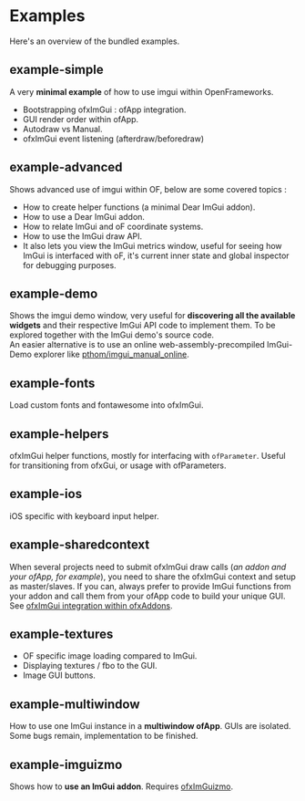 # Examples

Here's an overview of the bundled examples.

## example-simple

A very **minimal example** of how to use imgui within OpenFrameworks.

- Bootstrapping ofxImGui : ofApp integration.
- GUI render order within ofApp.
- Autodraw vs Manual.
- ofxImGui event listening (afterdraw/beforedraw)

## example-advanced

Shows advanced use of imgui within OF, below are some covered topics :

 - How to create helper functions (a minimal Dear ImGui addon).
 - How to use a Dear ImGui addon.
 - How to relate ImGui and oF coordinate systems.
 - How to use the ImGui draw API.
 - It also lets you view the ImGui metrics window, useful for seeing how ImGui is interfaced with oF, it's current inner state and global inspector for debugging purposes.

## example-demo    

Shows the imgui demo window, very useful for **discovering all the available widgets** and their respective ImGui API code to implement them. To be explored together with the ImGui demo's source code.  
An easier alternative is to use an online web-assembly-precompiled ImGui-Demo explorer like [pthom/imgui_manual_online](https://pthom.github.io/imgui_manual_online/).

## example-fonts

Load custom fonts and fontawesome into ofxImGui.

## example-helpers

ofxImGui helper functions, mostly for interfacing with `ofParameter`. Useful for transitioning from ofxGui, or usage with ofParameters.

## example-ios  

iOS specific with keyboard input helper.

## example-sharedcontext

When several projects need to submit ofxImGui draw calls (*an addon and your ofApp, for example*), you need to share the ofxImGui context and setup as master/slaves. 
If you can, always prefer to provide ImGui functions from your addon and call them from your ofApp code to build your unique GUI. See [ofxImGui integration within ofxAddons](./Developers.md#ofximgui-integration-within-ofxaddons). 

## example-textures

 - OF specific image loading compared to ImGui.
 - Displaying textures / fbo to the GUI.
 - Image GUI buttons.

## example-multiwindow

How to use one ImGui instance in a **multiwindow ofApp**. GUIs are isolated. Some bugs remain, implementation to be finished.

## example-imguizmo

Shows how to **use an ImGui addon**. Requires [ofxImGuizmo](https://github.com/nariakiiwatani/ofxImGuizmo.git).
